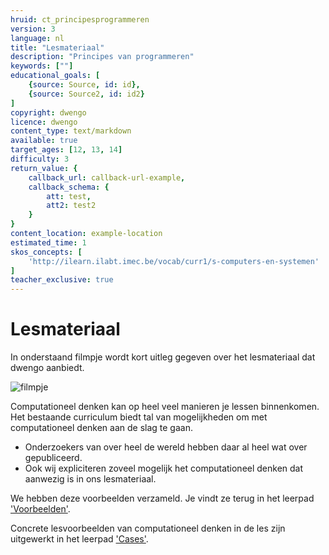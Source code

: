 ```yaml
---
hruid: ct_principesprogrammeren
version: 3
language: nl
title: "Lesmateriaal"
description: "Principes van programmeren"
keywords: [""]
educational_goals: [
    {source: Source, id: id}, 
    {source: Source2, id: id2}
]
copyright: dwengo
licence: dwengo
content_type: text/markdown
available: true
target_ages: [12, 13, 14]
difficulty: 3
return_value: {
    callback_url: callback-url-example,
    callback_schema: {
        att: test,
        att2: test2
    }
}
content_location: example-location
estimated_time: 1
skos_concepts: [
    'http://ilearn.ilabt.imec.be/vocab/curr1/s-computers-en-systemen'
]
teacher_exclusive: true
---
```


# Lesmateriaal
In onderstaand filmpje wordt kort uitleg gegeven over het lesmateriaal dat dwengo aanbiedt. 

![](@youtube/https://www.youtube.com/embed/Nifa0vooyKg "filmpje")

Computationeel denken kan op heel veel manieren je lessen binnenkomen. Het bestaande curriculum biedt tal van mogelijkheden om met computationeel denken aan de slag te gaan. 

- Onderzoekers van over heel de wereld hebben daar al heel wat over gepubliceerd.
- Ook wij expliciteren zoveel mogelijk het computationeel denken dat aanwezig is in ons lesmateriaal.

We hebben deze voorbeelden verzameld. Je vindt ze terug in het leerpad ['Voorbeelden'](https://www.dwengo.org/learning-path.html?hruid=ct3_voorbeelden&language=nl&te=true&source_page=%2Fcomputational_thinking%2F&source_title=%20Computationeel%20Denken#ct_inleiding_voorbeelden;nl;3). 

Concrete lesvoorbeelden van computationeel denken in de les zijn uitgewerkt in het leerpad ['Cases'](https://www.dwengo.org/learning-path.html?hruid=ct6_cases&language=nl&te=true&source_page=%2Fcomputational_thinking%2F&source_title=%20Computationeel%20Denken#ct_cases0;nl;3). 
